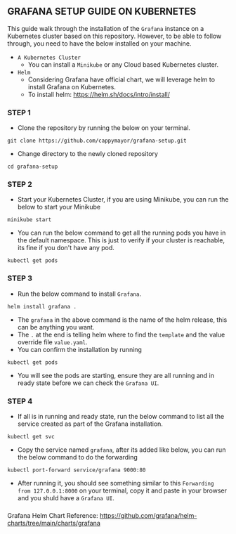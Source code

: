 ## GRAFANA SETUP GUIDE ON KUBERNETES
This guide walk through the installation of the `Grafana` instance on a Kubernetes cluster based on this repository. However, to be able to follow through, you need to have the below installed on your machine.
- `A Kubernetes Cluster`
  - You can install a `Minikube` or any Cloud based Kubernetes cluster.
- `Helm`
  - Considering Grafana have official chart, we will leverage helm to install Grafana on Kubernetes.
  - To install helm: https://helm.sh/docs/intro/install/

### STEP 1
- Clone the repository by running the below on your terminal.
```
git clone https://github.com/cappymayor/grafana-setup.git
```
- Change directory to the newly cloned repository
```
cd grafana-setup
```

### STEP 2
- Start your Kubernetes Cluster, if you are using Minikube, you can run the below to start your Minikube
```
minikube start
```
- You can run the below command to get all the running pods you have in the default namespace. This is just to verify if your cluster is reachable, its fine if you don't have any pod.
```
kubectl get pods 
```

### STEP 3
- Run the below command to install `Grafana`.
```
helm install grafana .
```
 - The `grafana` in the above command is the name of the helm release, this can be anything you want.
 - The `.` at the end is telling helm where to find the `template` and the value override file `value.yaml`.
- You can confirm the installation by running
```
kubectl get pods
```
- You will see the pods are starting, ensure they are all running and in ready state before we can check the `Grafana UI`.

### STEP 4
- If all is in running and ready state, run the below command to list all the service created as part of the Grafana installation.
```
kubectl get svc
```
- Copy the service named `grafana`, after its added like below, you can run the below command to do the forwarding
```
kubectl port-forward service/grafana 9000:80
```
- After running it, you should see something similar to this `Forwarding from 127.0.0.1:8000` on your terminal, copy it and paste in your browser and you shuld have a `Grafana UI`.

###
Grafana Helm Chart Reference: https://github.com/grafana/helm-charts/tree/main/charts/grafana
